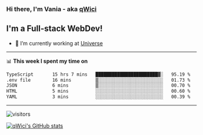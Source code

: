 ### Hi there, I'm Vania - aka [qWici][website]

## I'm a Full-stack WebDev!
- 🔭 I’m currently working at [Universe][universe]

---

📊 **This week I spent my time on**
<!--START_SECTION:waka-->

```txt
TypeScript       15 hrs 7 mins   ███████████████████████▓░   95.19 %
.env file        16 mins         ▒░░░░░░░░░░░░░░░░░░░░░░░░   01.73 %
JSON             6 mins          ▒░░░░░░░░░░░░░░░░░░░░░░░░   00.70 %
HTML             5 mins          ░░░░░░░░░░░░░░░░░░░░░░░░░   00.60 %
YAML             3 mins          ░░░░░░░░░░░░░░░░░░░░░░░░░   00.39 %
```

<!--END_SECTION:waka-->

---

![visitors](https://visitor-badge.glitch.me/badge?page_id=qWici)


[![qWici's GitHub stats](https://github-readme-stats.vercel.app/api?username=qWici)](https://github.com/qWici/github-readme-stats)

[website]: https://devkucher.com
[twitter]: https://twitter.com/KucherDev
[linkedin]: https://www.linkedin.com/in/ivankucher
[universe]: https://universeapps.limited
